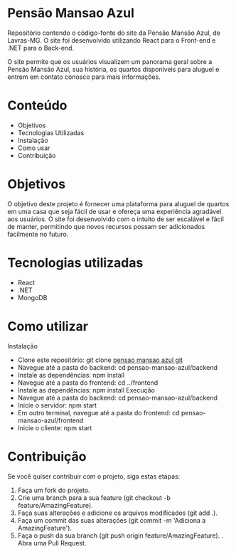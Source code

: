 # Pensão Mansao Azul
Repositório contendo o código-fonte do site da Pensão Mansão Azul, de Lavras-MG. O site foi desenvolvido utilizando React para o Front-end e .NET para o Back-end.

O site permite que os usuários visualizem um panorama geral sobre a Pensão Mansão Azul, sua história, os quartos disponíveis para aluguel e entrem em contato conosco para mais informações.

# Conteúdo
- Objetivos
- Tecnologias Utilizadas
- Instalação
- Como usar
- Contribuição

# Objetivos
O objetivo deste projeto é fornecer uma plataforma para aluguel de quartos em uma casa que seja fácil de usar e ofereça uma experiência agradável aos usuários. O site foi desenvolvido com o intuito de ser escalável e fácil de manter, permitindo que novos recursos possam ser adicionados facilmente no futuro.

# Tecnologias utilizadas
- React
- .NET
- MongoDB

# Como utilizar
Instalação
- Clone este repositório: git clone [pensao mansao azul git](https://github.com/LeoJunioYuri/pensao-mansao-azul)
- Navegue até a pasta do backend: cd pensao-mansao-azul/backend
- Instale as dependências: npm install
- Navegue até a pasta do frontend: cd ../frontend
- Instale as dependências: npm install
Execução
- Navegue até a pasta do backend: cd pensao-mansao-azul/backend
- Inicie o servidor: npm start
- Em outro terminal, navegue até a pasta do frontend: cd pensao-mansao-azul/frontend
- Inicie o cliente: npm start

# Contribuição
Se você quiser contribuir com o projeto, siga estas etapas:

1. Faça um fork do projeto.
2. Crie uma branch para a sua feature (git checkout -b feature/AmazingFeature).
3. Faça suas alterações e adicione os arquivos modificados (git add .).
4. Faça um commit das suas alterações (git commit -m 'Adiciona a AmazingFeature').
5. Faça o push da sua branch (git push origin feature/AmazingFeature).
. Abra uma Pull Request.

